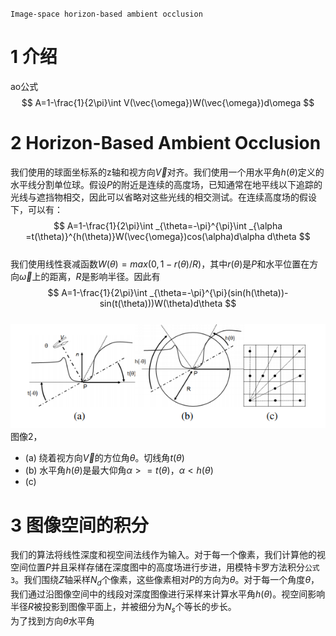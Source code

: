 `Image-space horizon-based ambient occlusion`   
# 1 介绍
ao公式
$$
A=1-\frac{1}{2\pi}\int V(\vec{\omega})W(\vec{\omega})d\omega
$$
# 2 Horizon-Based Ambient Occlusion
我们使用的球面坐标系的z轴和视方向$\vec{V}$对齐。我们使用一个用水平角$h(\theta)$定义的水平线分割单位球。假设$P$的附近是连续的高度场，已知通常在地平线以下追踪的光线与遮挡物相交，因此可以省略对这些光线的相交测试。在连续高度场的假设下，可以有：  
$$
A=1-\frac{1}{2\pi}\int _{\theta=-\pi}^{\pi}\int _{\alpha =t(\theta)}^{h(\theta)}W(\vec{\omega})cos(\alpha)d\alpha d\theta
$$  
我们使用线性衰减函数$W(\theta)=max(0,1-r(\theta)/R)$，其中$r(\theta)$是$P$和水平位置在方向$\vec{\omega}$上的距离，$R$是影响半径。因此有  
$$
A=1-\frac{1}{2\pi}\int _{\theta=-\pi}^{\pi}(sin(h(\theta))-sin(t(\theta)))W(\theta)d\theta
$$  
![](/img/HBAO-Figure-2.png)  
图像2，  
* (a) 绕着视方向$\vec{V}$的方位角$\theta$。切线角$t(\theta)$
* (b) 水平角$h(\theta)$是最大仰角$\alpha>=t(\theta)$，$\alpha < h(\theta)$
* (c) 
# 3 图像空间的积分
我们的算法将线性深度和视空间法线作为输入。对于每一个像素，我们计算他的视空间位置$P$并且采样存储在深度图中的高度场进行步进，用模特卡罗方法积分`公式3`。我们围绕$Z$轴采样$N_d$个像素，这些像素相对$P$的方向为$\theta$。对于每一个角度$\theta$，我们通过沿图像空间中的线段对深度图像进行采样来计算水平角$h(\theta)$。视空间影响半径$R$被投影到图像平面上，并被细分为$N_s$个等长的步长。  
为了找到方向$\theta$水平角
